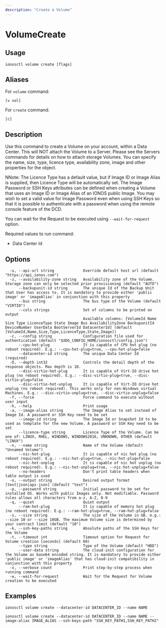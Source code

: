 ```yaml
---
description: "Create a Volume"
---
```


# VolumeCreate

## Usage

```text
ionosctl volume create [flags]
```

## Aliases

For `volume` command:

```text
[v vol]
```

For `create` command:

```text
[c]
```

## Description

Use this command to create a Volume on your account, within a Data Center. This will NOT attach the Volume to a Server. Please see the Servers commands for details on how to attach storage Volumes. You can specify the name, size, type, licence type, availability zone, image and other properties for the object.

NNote: The Licence Type has a default value, but if Image ID or Image Alias is supplied, then Licence Type will be automatically set. The Image Password or SSH Keys attributes can be defined when creating a Volume that uses an Image ID or Image Alias of an IONOS public Image. You may wish to set a valid value for Image Password even when using SSH Keys so that it is possible to authenticate with a password when using the remote console feature of the DCD.

You can wait for the Request to be executed using `--wait-for-request` option.

Required values to run command:

* Data Center Id

## Options

```text
  -u, --api-url string             Override default host url (default "https://api.ionos.com")
  -z, --availability-zone string   Availability zone of the Volume. Storage zone can only be selected prior provisioning (default "AUTO")
      --backupunit-id string       The unique Id of the Backup Unit that User has access to. It is mandatory to provide either 'public image' or 'imageAlias' in conjunction with this property
      --bus string                 The bus type of the Volume (default "VIRTIO")
      --cols strings               Set of columns to be printed on output 
                                   Available columns: [VolumeId Name Size Type LicenceType State Image Bus AvailabilityZone BackupunitId DeviceNumber UserData BootServerId DatacenterId] (default [VolumeId,Name,Size,Type,LicenceType,State,Image])
  -c, --config string              Configuration file used for authentication (default "$XDG_CONFIG_HOME/ionosctl/config.json")
      --cpu-hot-plug               It is capable of CPU hot plug (no reboot required). E.g.: --cpu-hot-plug=true, --cpu-hot-plug=false
      --datacenter-id string       The unique Data Center Id (required)
  -D, --depth int32                Controls the detail depth of the response objects. Max depth is 10.
      --disc-virtio-hot-plug       It is capable of Virt-IO drive hot plug (no reboot required). E.g.: --disc-virtio-plug=true, --disc-virtio-plug=false
      --disc-virtio-hot-unplug     It is capable of Virt-IO drive hot unplug (no reboot required). This works only for non-Windows virtual Machines. E.g.: --disc-virtio-unplug=true, --disc-virtio-unplug=false
  -f, --force                      Force command to execute without user input
  -h, --help                       Print usage
  -a, --image-alias string         The Image Alias to set instead of Image Id. A password or SSH Key need to be set
      --image-id string            The Image Id or Snapshot Id to be used as template for the new Volume. A password or SSH Key need to be set
      --licence-type string        Licence Type of the Volume. Can be one of: LINUX, RHEL, WINDOWS, WINDOWS2016, UNKNOWN, OTHER (default "LINUX")
  -n, --name string                Name of the Volume (default "Unnamed Volume")
      --nic-hot-plug               It is capable of nic hot plug (no reboot required). E.g.: --nic-hot-plug=true, --nic-hot-plug=false
      --nic-hot-unplug             It is capable of nic hot unplug (no reboot required). E.g.: --nic-hot-unplug=true, --nic-hot-unplug=false
      --no-headers                 Don't print table headers when table output is used
  -o, --output string              Desired output format [text|json|api-json] (default "text")
  -p, --password string            Initial password to be set for installed OS. Works with public Images only. Not modifiable. Password rules allows all characters from a-z, A-Z, 0-9
  -q, --quiet                      Quiet output
      --ram-hot-plug               It is capable of memory hot plug (no reboot required). E.g.: --ram-hot-plug=true, --ram-hot-plug=false
  -s, --size string                The size of the Volume in GB. e.g.: --size 10 or --size 10GB. The maximum Volume size is determined by your contract limit (default "10")
  -k, --ssh-key-paths string       Absolute paths of the SSH Keys for the Volume
  -t, --timeout int                Timeout option for Request for Volume creation [seconds] (default 60)
      --type string                Type of the Volume (default "HDD")
      --user-data string           The cloud-init configuration for the Volume as base64 encoded string. It is mandatory to provide either 'public image' or 'imageAlias' that has cloud-init compatibility in conjunction with this property
  -v, --verbose count              Print step-by-step process when running command
  -w, --wait-for-request           Wait for the Request for Volume creation to be executed
```

## Examples

```text
ionosctl volume create --datacenter-id DATACENTER_ID --name NAME

ionosctl volume create --datacenter-id DATACENTER_ID --name NAME --image-alias IMAGE_ALIAS --ssh-keys-path "SSH_KEY_PATH1,SSH_KEY_PATH2"
```

